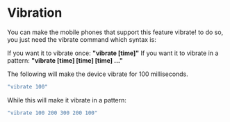 # Vibration

You can make the mobile phones that support this feature vibrate! to do so, you just need the vibrate command which syntax is:

If you want it to vibrate once: **"vibrate \[time\]"** If you want it to vibrate in a pattern: **"vibrate \[time\] \[time\] \[time\] ..."**

The following will make the device vibrate for 100 milliseconds.

```javascript
"vibrate 100"
```

While this will make it vibrate in a pattern:

```javascript
"vibrate 100 200 300 200 100"
```

